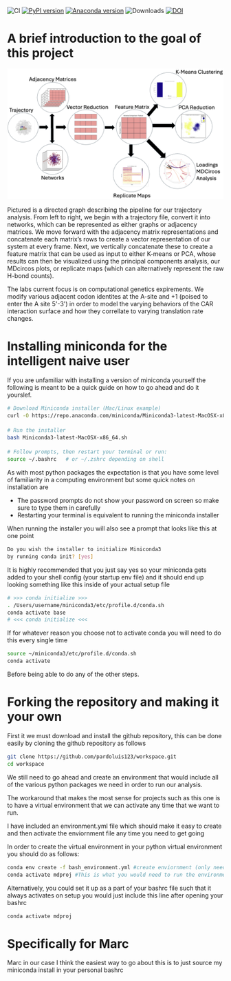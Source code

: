 ![CI](https://img.shields.io/badge/CI-passing-brightgreen)
[![PyPI version](https://img.shields.io/badge/PyPI--version-inactive.svg)]()
[![Anaconda version](https://img.shields.io/badge/Anaconda--version-inactive.svg)]()
![Downloads](https://img.shields.io/badge/downloads-blank-lightgrey)
[![DOI](https://img.shields.io/badge/DOI--blue)]()

# A brief introduction to the goal of this project

![Alt text](/resources/Pipelineflic.png)

Pictured is a directed graph describing the pipeline for our trajectory analysis. From left to right, we begin with a trajectory file, convert it into networks, which can be represented as either graphs or adjacency matrices. We move forward with the adjacency matrix representations and concatenate each matrix’s rows to create a vector representation of our system at every frame. Next, we vertically concatenate these to create a feature matrix that can be used as input to either K-means or PCA, whose results can then be visualized using the principal components analysis, our MDcircos plots, or replicate maps (which can alternatively represent the raw H-bond counts).

The labs current focus is on computational genetics expirements.
We modify various adjacent codon identites at the A-site and +1 (poised to enter the A site 5'-3')
in order to model the varying behaviors of the CAR interaction surface and how they correllate to varying
translation rate changes.

# Installing miniconda for the intelligent naive user

If you are unfamiliar with installing a version of miniconda yourself the following is meant to be a quick 
guide on how to go ahead and do it yourslef.

```bash
# Download Miniconda installer (Mac/Linux example)
curl -O https://repo.anaconda.com/miniconda/Miniconda3-latest-MacOSX-x86_64.sh

# Run the installer
bash Miniconda3-latest-MacOSX-x86_64.sh

# Follow prompts, then restart your terminal or run:
source ~/.bashrc   # or ~/.zshrc depending on shell

```
As with most python packages the expectation is that you have some level of familiarity in a computing environment but some quick notes on installation are

- The password prompts do not show your password on screen so make sure to type them in carefully 
- Restarting your terminal is equivalent to running the miniconda installer

When running the installer you will also see a prompt that looks like this at one point 

```bash
Do you wish the installer to initialize Miniconda3
by running conda init? [yes]
```

It is highly recommended that you just say yes so your miniconda gets added to your shell config (your startup env file)
and it should end up looking something like this inside of your actual setup file

```bash
# >>> conda initialize >>>
. /Users/username/miniconda3/etc/profile.d/conda.sh
conda activate base
# <<< conda initialize <<<
```

If for whatever reason you choose not to activate conda you will need to do this every single time

```bash
source ~/miniconda3/etc/profile.d/conda.sh
conda activate
```

Before being able to do any of the other steps.

# Forking the repository and making it your own
First it we must download and install the github repository, this can be done easily by cloning the github repository as follows

```bash
git clone https://github.com/pardoluis123/workspace.git
cd workspace
```

We still need to go ahead and create an environment that would include all of the various python packages we need in order to run our analysis.
 
The workaround that makes the most sense for projects such as this one is to have a virtual environment that we can activate any time that we want to run. 

I have included an environment.yml file which should make it easy to create and then activate the enviornment file any time you need to get going 

In order to create the virtual environment in your python virtual environment you should do as follows:

```bash
conda env create -f bash_environment.yml #create enviornment (only needs to be done once)
conda activate mdproj #This is what you would need to run the environment
```

Alternatively, you could set it up as a part of your bashrc file such that it always activates on setup you would just include this line after opening your bashrc
```bash
conda activate mdproj
```

# Specifically for Marc

Marc in our case I think the easiest way to go about this is to just source my miniconda install in your personal bashrc 


